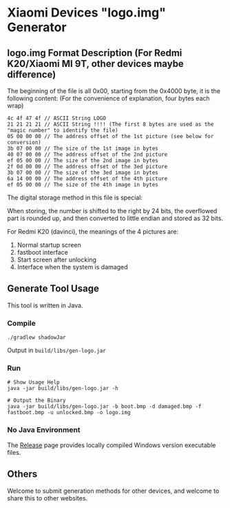 # Xiaomi Devices "logo.img" Generator

## logo.img Format Description (For Redmi K20/Xiaomi MI 9T, other devices maybe difference)

The beginning of the file is all 0x00, starting from the 0x4000 byte, it is the following content: (For the convenience of explanation, four bytes each wrap)
```text
4c 4f 47 4f // ASCII String LOGO
21 21 21 21 // ASCII String !!!! (The first 8 bytes are used as the "magic number" to identify the file)
05 00 00 00 // The address offset of the 1st picture (see below for conversion)
3b 07 00 00 // The size of the 1st image in bytes
40 07 00 00 // The address offset of the 2nd picture
ef 05 00 00 // The size of the 2nd image in bytes
2f 0d 00 00 // The address offset of the 3ed picture
3b 07 00 00 // The size of the 3ed image in bytes
6a 14 00 00 // The address offset of the 4th picture
ef 05 00 00 // The size of the 4th image in bytes
```

The digital storage method in this file is special:

When storing, the number is shifted to the right by 24 bits, the overflowed part is rounded up, and then converted to little endian and stored as 32 bits.

For Redmi K20 (davinci), the meanings of the 4 pictures are:

1. Normal startup screen
2. fastboot interface
3. Start screen after unlocking
4. Interface when the system is damaged

## Generate Tool Usage

This tool is written in Java.

### Compile

```shell
./gradlew shadowJar
```

Output in `build/libs/gen-logo.jar`

### Run

```shell
# Show Usage Help
java -jar build/libs/gen-logo.jar -h

# Output the Binary
java -jar build/libs/gen-logo.jar -b boot.bmp -d damaged.bmp -f fastboot.bmp -u unlocked.bmp -o logo.img
```

### No Java Environment

The [Release](./releases) page provides locally compiled Windows version executable files.

## Others

Welcome to submit generation methods for other devices, and welcome to share this to other websites.
